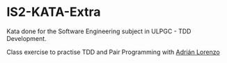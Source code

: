 # IS2-KATA-Extra
Kata done for the Software Engineering subject in ULPGC - TDD Development.

Class exercise to practise TDD and Pair Programming with [Adrián Lorenzo](https://github.com/AdrianLorenzoDev)
